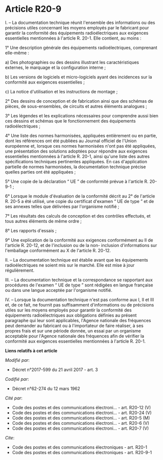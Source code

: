 # Article R20-9

I. – La documentation technique réunit l'ensemble des informations ou des précisions utiles concernant les moyens employés
par le fabricant pour garantir la conformité des équipements radioélectriques aux exigences essentielles mentionnées à
l'article R. 20-1. Elle contient, au moins :

1° Une description générale des équipements radioélectriques, comprenant elle-même :

a) Des photographies ou des dessins illustrant les caractéristiques externes, le marquage et la configuration interne ;

b) Les versions de logiciels et micro-logiciels ayant des incidences sur la conformité aux exigences essentielles ;

c) La notice d'utilisation et les instructions de montage ;

2° Des dessins de conception et de fabrication ainsi que des schémas de pièces, de sous-ensembles, de circuits et autres
éléments analogues ;

3° Les légendes et les explications nécessaires pour comprendre aussi bien ces dessins et schémas que le fonctionnement des
équipements radioélectriques ;

4° Une liste des normes harmonisées, appliquées entièrement ou en partie, dont les références ont été publiées au Journal
officiel de l'Union européenne et, lorsque ces normes harmonisées n'ont pas été appliquées, une présentation des solutions
adoptées pour répondre aux exigences essentielles mentionnées à l'article R. 20-1, ainsi qu'une liste des autres
spécifications techniques pertinentes appliquées. En cas d'application partielle de normes harmonisées, la documentation
technique précise quelles parties ont été appliquées ;

5° Une copie de la déclaration “ UE ” de conformité prévue à l'article R. 20-9-1 ;

6° Lorsque le module d'évaluation de la conformité décrit au 2° de l'article R. 20-5 a été utilisé, une copie du certificat
d'examen “ UE de type ” et de ses annexes telles que délivrées par l'organisme notifié ;

7° Les résultats des calculs de conception et des contrôles effectués, et tous autres éléments de même ordre ;

8° Les rapports d'essais ;

9° Une explication de la conformité aux exigences conformément au II de l'article R. 20-12, et de l'inclusion ou de la non-
inclusion d'informations sur l'emballage conformément au X de l'article R. 20-12.

II. – La documentation technique est établie avant que les équipements radioélectriques ne soient mis sur le marché. Elle est
mise à jour régulièrement.

III. – La documentation technique et la correspondance se rapportant aux procédures de l'examen “ UE de type ” sont rédigées
en langue française ou dans une langue acceptée par l'organisme notifié.

IV. – Lorsque la documentation technique n'est pas conforme aux I, II et III et, de ce fait, ne fournit pas suffisamment
d'informations ou de précisions utiles sur les moyens employés pour garantir la conformité des équipements radioélectriques
aux obligations définies au présent paragraphe qui leur sont applicables, l'Agence nationale des fréquences peut demander au
fabricant ou à l'importateur de faire réaliser, à ses propres frais et sur une période donnée, un essai par un organisme
acceptable pour l'Agence nationale des fréquences afin de vérifier la conformité aux exigences essentielles mentionnées à
l'article R. 20-1.

**Liens relatifs à cet article**

_Modifié par_:

  - Décret n°2017-599 du 21 avril 2017 - art. 3

_Codifié par_:

  - Décret n°62-274 du 12 mars 1962

_Cité par_:

  - Code des postes et des communications électroni... - art. R20-12 (V)
  - Code des postes et des communications électroni... - art. R20-24 (V)
  - Code des postes et des communications électroni... - art. R20-5 (M)
  - Code des postes et des communications électroni... - art. R20-6 (V)
  - Code des postes et des communications électroni... - art. R20-7 (V)

_Cite_:

  - Code des postes et des communications électroniques - art. R20-1
  - Code des postes et des communications électroniques - art. R20-9-1
